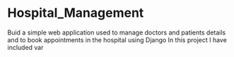 # Hospital_Management
 Buid a simple web application used to manage doctors and patients details and to book appointments in the hospital using Django
 In this project I have included var
